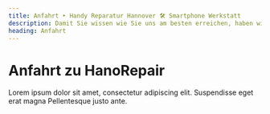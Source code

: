 ```yaml
---
title: Anfahrt ‣ Handy Reparatur Hannover 🛠️ Smartphone Werkstatt
description: Damit Sie wissen wie Sie uns am besten erreichen, haben wir hier alle wichtigen Informationen für Sie zusammengestellt.
heading: Anfahrt
---
```


# Anfahrt zu HanoRepair

Lorem ipsum dolor sit amet, consectetur adipiscing elit. Suspendisse eget erat magna Pellentesque justo ante.
